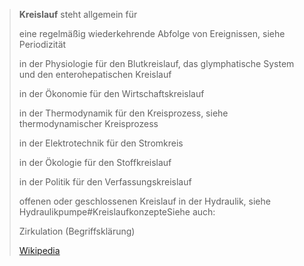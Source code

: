 > **Kreislauf** steht allgemein für
>
> 
>
> eine regelmäßig wiederkehrende Abfolge von Ereignissen, siehe Periodizität
>
> in der Physiologie für den Blutkreislauf, das glymphatische System und den enterohepatischen Kreislauf
>
> in der Ökonomie für den Wirtschaftskreislauf
>
> in der Thermodynamik für den Kreisprozess, siehe thermodynamischer Kreisprozess
>
> in der Elektrotechnik für den Stromkreis
>
> in der Ökologie für den Stoffkreislauf
>
> in der Politik für den Verfassungskreislauf
>
> offenen oder geschlossenen Kreislauf in der Hydraulik, siehe Hydraulikpumpe#KreislaufkonzepteSiehe auch:
>
> 
>
> Zirkulation (Begriffsklärung)
>
> [Wikipedia](https://de.wikipedia.org/wiki/Kreislauf)